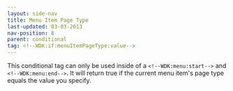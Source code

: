 ```yaml
---
layout: side-nav
title: Menu Item Page Type
last-updated: 03-03-2013
nav-position: 8
parent: conditional
tag: <!--WDK:if:menuItemPageType:value-->
---
```


This conditional tag can only be used inside of a `<!--WDK:menu:start-->` and `<!--WDK:menu:end-->`. It  will return true if the current menu item's page type equals the value you specify.
